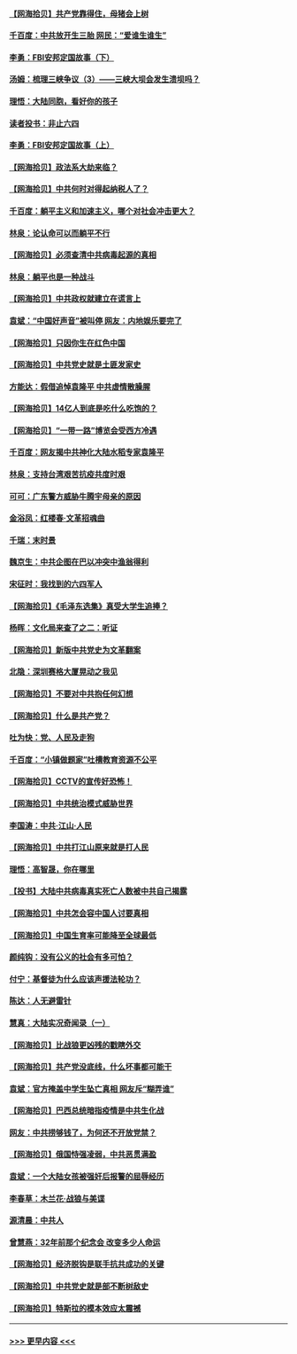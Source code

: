 #### [【网海拾贝】共产党靠得住，母猪会上树](../pages/nsc993/n12990730.md?t=06020652) 
#### [千百度：中共放开生三胎 网民：“爱谁生谁生”](../pages/nsc993/n12990644.md?t=06020652) 
#### [李勇：FBI安邦定国故事（下）](../pages/nsc993/n12987854.md?t=06020652) 
#### [汤姆：梳理三峡争议（3）——三峡大坝会发生溃坝吗？](../pages/nsc993/n12989806.md?t=06020652) 
#### [理悟：大陆同胞，看好你的孩子](../pages/nsc993/n12989778.md?t=06020652) 
#### [读者投书：非止六四](../pages/nsc993/n12989673.md?t=06020652) 
#### [李勇：FBI安邦定国故事（上）](../pages/nsc993/n12987749.md?t=06020652) 
#### [【网海拾贝】政法系大劫来临？](../pages/nsc993/n12987596.md?t=06020652) 
#### [【网海拾贝】中共何时对得起纳税人了？](../pages/nsc993/n12985578.md?t=06020652) 
#### [千百度：躺平主义和加速主义，哪个对社会冲击更大？](../pages/nsc993/n12985512.md?t=06020652) 
#### [林泉：论认命可以而躺平不行](../pages/nsc993/n12985505.md?t=06020652) 
#### [【网海拾贝】必须查清中共病毒起源的真相](../pages/nsc993/n12984276.md?t=06020652) 
#### [林泉：躺平也是一种战斗](../pages/nsc993/n12984194.md?t=06020652) 
#### [【网海拾贝】中共政权就建立在谎言上](../pages/nsc993/n12981880.md?t=06020652) 
#### [袁斌：“中国好声音”被叫停 网友：内地娱乐要完了](../pages/nsc993/n12981826.md?t=06020652) 
#### [【网海拾贝】只因你生在红色中国](../pages/nsc993/n12979096.md?t=06020652) 
#### [【网海拾贝】中共党史就是土匪发家史](../pages/nsc993/n12976478.md?t=06020652) 
#### [方能达：假借追悼袁隆平 中共虚情散臊腥](../pages/nsc993/n12976396.md?t=06020652) 
#### [【网海拾贝】14亿人到底是吃什么吃饱的？](../pages/nsc993/n12974125.md?t=06020652) 
#### [【网海拾贝】“一带一路”博览会受西方冷遇](../pages/nsc993/n12971787.md?t=06020652) 
#### [千百度：网友揭中共神化大陆水稻专家袁隆平](../pages/nsc993/n12971733.md?t=06020652) 
#### [林泉：支持台湾艰苦抗疫共度时艰](../pages/nsc993/n12971350.md?t=06020652) 
#### [可可：广东警方威胁牛腾宇母亲的原因](../pages/nsc993/n12971100.md?t=06020652) 
#### [金浴凤：红楼春·文革招魂曲](../pages/nsc993/n12970354.md?t=06020652) 
#### [千瑞：末时景](../pages/nsc993/n12970337.md?t=06020652) 
#### [魏京生：中共企图在巴以冲突中渔翁得利](../pages/nsc993/n12970286.md?t=06020652) 
#### [宋征时：我找到的六四军人](../pages/nsc993/n12970213.md?t=06020652) 
#### [【网海拾贝】《毛泽东选集》真受大学生追捧？](../pages/nsc993/n12968779.md?t=06020652) 
#### [杨晖：文化局来查了之二：听证](../pages/nsc993/n12966528.md?t=06020652) 
#### [【网海拾贝】新版中共党史为文革翻案](../pages/nsc993/n12967526.md?t=06020652) 
#### [北隐：深圳赛格大厦晃动之我见](../pages/nsc993/n12967393.md?t=06020652) 
#### [【网海拾贝】不要对中共抱任何幻想](../pages/nsc993/n12965222.md?t=06020652) 
#### [【网海拾贝】什么是共产党？](../pages/nsc993/n12962781.md?t=06020652) 
#### [吐为快：党、人民及走狗](../pages/nsc993/n12962747.md?t=06020652) 
#### [千百度：“小镇做题家”吐槽教育资源不公平](../pages/nsc993/n12962705.md?t=06020652) 
#### [【网海拾贝】CCTV的宣传好恐怖！](../pages/nsc993/n12959984.md?t=06020652) 
#### [【网海拾贝】中共统治模式威胁世界](../pages/nsc993/n12957622.md?t=06020652) 
#### [李国涛：中共‧江山‧人民](../pages/nsc993/n12957502.md?t=06020652) 
#### [【网海拾贝】中共打江山原来就是打人民](../pages/nsc993/n12954345.md?t=06020652) 
#### [理悟：高智晟，你在哪里](../pages/nsc993/n12953115.md?t=06020652) 
#### [【投书】大陆中共病毒真实死亡人数被中共自己揭露](../pages/nsc993/n12953050.md?t=06020652) 
#### [【网海拾贝】中共怎会容中国人讨要真相](../pages/nsc993/n12952161.md?t=06020652) 
#### [【网海拾贝】中国生育率可能降至全球最低](../pages/nsc993/n12948793.md?t=06020652) 
#### [颜纯钩：没有公义的社会有多可怕？](../pages/nsc993/n12947626.md?t=06020652) 
#### [付宁：基督徒为什么应该声援法轮功？](../pages/nsc993/n12947233.md?t=06020652) 
#### [陈达：人无避雷针](../pages/nsc993/n12947098.md?t=06020652) 
#### [慧真：大陆实况奇闻录（一）](../pages/nsc993/n12945811.md?t=06020652) 
#### [【网海拾贝】比战狼更凶残的戳瞎外交](../pages/nsc993/n12945717.md?t=06020652) 
#### [【网海拾贝】共产党没底线，什么坏事都可能干](../pages/nsc993/n12942090.md?t=06020652) 
#### [袁斌：官方掩盖中学生坠亡真相 网友斥“糊弄谁”](../pages/nsc993/n12942029.md?t=06020652) 
#### [【网海拾贝】巴西总统暗指疫情是中共生化战](../pages/nsc993/n12938999.md?t=06020652) 
#### [网友：中共捞够钱了，为何还不开放党禁？](../pages/nsc993/n12938952.md?t=06020652) 
#### [【网海拾贝】俄国恃强凌弱，中共恶贯满盈](../pages/nsc993/n12936626.md?t=06020652) 
#### [袁斌：一个大陆女孩被强奸后报警的屈辱经历](../pages/nsc993/n12936547.md?t=06020652) 
#### [李春草：木兰花·战狼与美谍](../pages/nsc993/n12935995.md?t=06020652) 
#### [源清晨：中共人](../pages/nsc993/n12935589.md?t=06020652) 
#### [曾慧燕：32年前那个纪念会 改变多少人命运](../pages/nsc993/n12934233.md?t=06020652) 
#### [【网海拾贝】经济脱钩是联手抗共成功的关键](../pages/nsc993/n12934176.md?t=06020652) 
#### [【网海拾贝】中共党史就是部不断树敌史](../pages/nsc993/n12932844.md?t=06020652) 
#### [【网海拾贝】特斯拉的模本效应太震撼](../pages/nsc993/n12925626.md?t=06020652) 

----
#### [ >>> 更早内容 <<< ](../indexes/nsc993-earlier.md)
